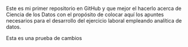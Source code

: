 Este es mi primer repositorio en GitHub y que mejor el hacerlo acerca de 
Ciencia de los Datos con el propósito de colocar aquí los
apuntes necesarios para el desarrollo del ejercicio laboral empleando analítica de datos.

Esta es una prueba de cambios
